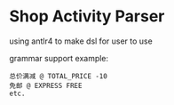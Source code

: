 Shop Activity Parser
======

using antlr4 to make dsl for user to use

grammar support example:

    总价满减 @ TOTAL_PRICE -10
    免邮 @ EXPRESS FREE
    etc.
